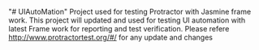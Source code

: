 "# UIAutoMation" 
Project used for testing Protractor with Jasmine frame work.
This project will updated and used for testing UI automation with latest
Frame work for reporting and test verification.
Please refere http://www.protractortest.org/#/ for any update and changes


